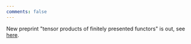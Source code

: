 ```yaml
---
comments: false
---
```


New preprint "tensor products of finitely presented functors" is out, see [here](https://arxiv.org/abs/1909.00172).

<!--You can do bullet points like this
* a
* b-->
